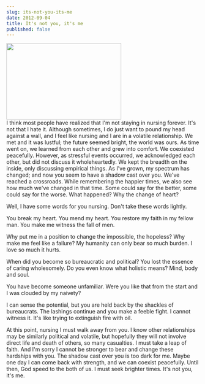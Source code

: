 ```yaml
---
slug: its-not-you-its-me
date: 2012-09-04
title: It's not you, it's me
published: false
---
```

<a href="https://aladywithalamp.files.wordpress.com/2012/09/light-in-darkness1.jpg"><img class="aligncenter size-medium wp-image-539" title="Light in Darkness" src="https://aladywithalamp.files.wordpress.com/2012/09/light-in-darkness1.jpg?w=300" alt="" width="300" height="199" /></a><br/>
I think most people have realized that I'm not staying in nursing forever. It's not that I hate it. Although sometimes, I do just want to pound my head against a wall, and I feel like nursing and I are in a volatile relationship. We met and it was lustful; the future seemed bright, the world was ours. As time went on, we learned from each other and grew into comfort. We coexisted peacefully. However, as stressful events occurred, we acknowledged each other, but did not discuss it wholeheartedly. We kept the breadth on the inside, only discussing empirical things. As I've grown, my spectrum has changed; and now you seem to have a shadow cast over you. We've reached a crossroads. While remembering the happier times, we also see how much we've changed in that time. Some could say for the better, some could say for the worse. What happened? Why the change of heart?

Well, I have some words for you nursing. Don't take these words lightly.

You break my heart. You mend my heart. You restore my faith in my fellow man. You make me witness the fall of men.

Why put me in a position to change the impossible, the hopeless? Why make me feel like a failure? My humanity can only bear so much burden. I love so much it hurts.

When did you become so bureaucratic and political? You lost the essence of caring wholesomely. Do you even know what holistic means? Mind, body and soul.

You have become someone unfamiliar. Were you like that from the start and I was clouded by my naivety?

I can sense the potential, but you are held back by the shackles of bureaucrats. The lashings continue and you make a feeble fight. I cannot witness it. It's like trying to extinguish fire with oil.

At this point, nursing I must walk away from you. I know other relationships may be similarly political and volatile, but hopefully they will not involve direct life and death of others, so many casualties. I must take a leap of faith. And I'm sorry I cannot be stronger to bear and change these hardships with you. The shadow cast over you is too dark for me. Maybe one day I can come back with strength, and we can coexist peacefully. Until then, God speed to the both of us. I must seek brighter times. It's not you, it's me.

